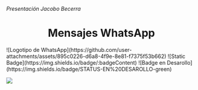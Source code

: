 <em>Presentación Jacobo Becerra</em>
<h1 align="center">Mensajes WhatsApp</h1>
![Logotipo de WhatsApp](https://github.com/user-attachments/assets/895c0226-d6a8-4f9e-8e81-f7375f53b662)
![Static Badge](https://img.shields.io/badge/:badgeContent)
![Badge en Desarollo](https://img.shields.io/badge/STATUS-EN%20DESAROLLO-green)

<p align="left">
   <img src="https://img.shields.io/badge/STATUS-EN%20DESAROLLO-green">
</p>
